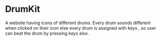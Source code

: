 # DrumKit
A website having icons of different drums. Every drum sounds different when clicked on their icon else every drum is assigned with keys , so user can beat the drum by pressing keys also.
